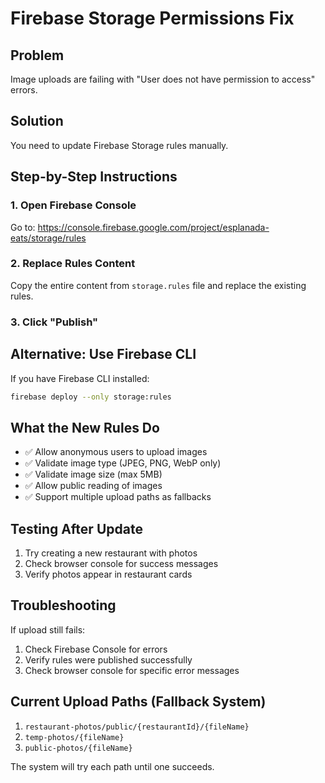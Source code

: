 # Firebase Storage Permissions Fix

## Problem
Image uploads are failing with "User does not have permission to access" errors.

## Solution
You need to update Firebase Storage rules manually.

## Step-by-Step Instructions

### 1. Open Firebase Console
Go to: https://console.firebase.google.com/project/esplanada-eats/storage/rules

### 2. Replace Rules Content
Copy the entire content from `storage.rules` file and replace the existing rules.

### 3. Click "Publish"

## Alternative: Use Firebase CLI
If you have Firebase CLI installed:

```bash
firebase deploy --only storage:rules
```

## What the New Rules Do
- ✅ Allow anonymous users to upload images
- ✅ Validate image type (JPEG, PNG, WebP only)
- ✅ Validate image size (max 5MB)
- ✅ Allow public reading of images
- ✅ Support multiple upload paths as fallbacks

## Testing After Update
1. Try creating a new restaurant with photos
2. Check browser console for success messages
3. Verify photos appear in restaurant cards

## Troubleshooting
If upload still fails:
1. Check Firebase Console for errors
2. Verify rules were published successfully
3. Check browser console for specific error messages

## Current Upload Paths (Fallback System)
1. `restaurant-photos/public/{restaurantId}/{fileName}`
2. `temp-photos/{fileName}`
3. `public-photos/{fileName}`

The system will try each path until one succeeds.